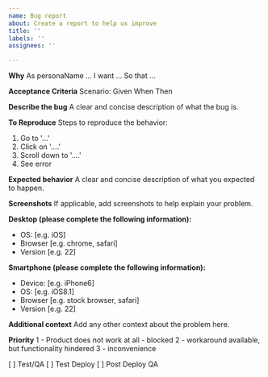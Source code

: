 ```yaml
---
name: Bug report
about: Create a report to help us improve
title: ''
labels: ''
assignees: ''

---
```


**Why**
As personaName ...
I want ...
So that ...

**Acceptance Criteria**
Scenario: 
Given
When
Then


**Describe the bug**
A clear and concise description of what the bug is.

**To Reproduce**
Steps to reproduce the behavior:
1. Go to '...'
2. Click on '....'
3. Scroll down to '....'
4. See error

**Expected behavior**
A clear and concise description of what you expected to happen.

**Screenshots**
If applicable, add screenshots to help explain your problem.

**Desktop (please complete the following information):**
 - OS: [e.g. iOS]
 - Browser [e.g. chrome, safari]
 - Version [e.g. 22]

**Smartphone (please complete the following information):**
 - Device: [e.g. iPhone6]
 - OS: [e.g. iOS8.1]
 - Browser [e.g. stock browser, safari]
 - Version [e.g. 22]

**Additional context**
Add any other context about the problem here.

**Priority**
1 - Product does not work at all - blocked
2 - workaround available, but functionality hindered
3 - inconvenience

[ ] Test/QA
[ ] Test Deploy
[ ] Post Deploy QA
